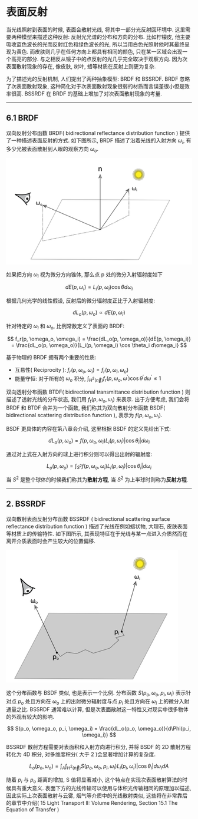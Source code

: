 # 表面反射

当光线照射到表面的时候, 表面会散射光线, 将其中一部分光反射回环境中. 这里需要两种模型来描述这种反射: 反射光光谱的分布和方向的分布. 比如柠檬皮, 他主要吸收蓝色波长的光而反射红色和绿色波长的光, 所以当用白色光照射他时其最终呈现为黄色. 而皮肤则几乎在任何方向上都具有相同的颜色, 只在某一区域会出现一个高亮的部分. 与之相反从镜子中的点反射的光几乎完全取决于观察方向. 因为次表面散射现象的存在, 像皮肤, 树叶, 蜡等材质在反射上则更为复杂.

为了描述光的反射机制, 人们提出了两种抽象模型: BRDF 和 BSSRDF. BRDF 忽略了次表面散射现象, 这种简化对于次表面散射现象很弱的材质而言误差很小但是效率很高. BSSRDF 在 BRDF 的基础上增加了对次表面散射现象的考量.

---

## 6.1 BRDF

双向反射分布函数 BRDF( bidirectional reflectance distribution function ) 提供了一种描述表面反射的方式. 如下图所示, BRDF 描述了沿着光线的入射方向 $\omega_i$, 有多少光被表面散射到人眼的观察方向 $\omega_o$.

![BRDF](figures/5.6.1.png)

如果把方向 $\omega_i$ 视为微分方向锥体, 那么点 p 处的微分入射辐射度如下

$$
dE(p, \omega_i) = L_i(p, \omega_i) \cos \theta d\omega_i
$$

根据几何光学的线性假设, 反射后的微分辐射度正比于入射辐射度:

$$
dL_o(p, \omega_o) \propto dE(p, \omega_i)
$$

针对特定的 $\omega_i$ 和 $\omega_o$, 比例常数定义了表面的 BRDF:

$$
f_r(p, \omega_o, \omega_i) = \frac{dL_o(p, \omega_o)}{dE(p, \omega_i)} = \frac{dL_o(p, \omega_o)}{L_i(p, \omega_i) \cos \theta_i d\omega_i}
$$

基于物理的 BRDF 拥有两个重要的性质:

- 互易性( Reciprocity ): $f_r(p, \omega_o, \omega_i) = f_r(p, \omega_i, \omega_o)$
- 能量守恒: 对于所有的 $\omega_o$ 积分, $\int_{H^2(\vec n)}f_r(p, \omega_o, \omega^{\prime}) \cos \theta^{\prime}d\omega^{\prime} \le 1$

双向透射分布函数 BTDF( bidirectional transmittance distribution function ) 则描述了透射光线的分布状态, 我们用 $f_t(p, \omega_o, \omega_i)$ 来表示. 出于方便考虑, 我们会将 BRDF 和 BTDF 合并为一个函数, 我们称其为双向散射分布函数 BSDF( bidirectional scattering distribution function ), 表示为 $f(p, \omega_o, \omega_i)$.

BSDF 更具体的内容在第八章会介绍, 这里根据 BSDF 的定义先给出下式:

$$
dL_o(p, \omega_o) = f(p, \omega_o, \omega_i)L_i(p, \omega_i)|\cos \theta_i|d\omega_i
$$

通过对上式在入射方向的球上进行积分则可以得出出射的辐射度:

$$
L_o(p, \omega_o) = \int_{S^2}f(p, \omega_o, \omega_i)L_i(p, \omega_i)|\cos \theta_i|d\omega_i
$$

当 $S^2$ 是整个球体的时候我们称其为**散射方程**, 当 $S^2$ 为上半球时则称为**反射方程**.

---

## 2. BSSRDF

双向散射表面反射分布函数 BSSRDF ( bidirectional scattering surface reflectance distribution function ) 描述了光线在例如蜡状物, 大理石, 皮肤表面等材质上的传输特性. 如下图所示, 其表现特征在于光线与某一点进入介质然而在离开介质表面时会产生较大的位置偏移.

![BSSRDF](figures/5.6.2.png)

这个分布函数与 BSDF 类似, 也是表示一个比例. 分布函数 $S(p_o, \omega_o, p_i, \omega_i)$ 表示针对点 $p_o$ 处且方向在 $\omega_o$ 上的出射微分辐射度与点 $p_i$ 处且方向在 $\omega_i$ 上的微分入射通量之比. BSSRDF 通常难以计算, 但是次表面散射这一特性又对现实中很多物体的外观有较大的影响.

$$
S(p_o, \omega_o, p_i, \omega_i) = \frac{dL_o(p_o, \omega_o)}{d\Phi(p_i, \omega_i)}
$$

BSSRDF 散射方程需要对表面积和入射方向进行积分, 并将 BSDF 的 2D 散射方程转化为 4D 积分, 对多维度积分( 大于 2 )会显著增加计算的复杂度.

$$
L_o(p_o, \omega_o) = \int_A\int_{H^2(\vec n)}S(p_o, \omega_o, p_i, \omega_i)L_i(p_i, \omega_i)|\cos \theta_i|d\omega_idA
$$

随着 $p_i$ 与 $p_o$ 距离的增加, S 值将显著减小, 这个特点在实现次表面散射算法的时候具有重大意义. 表面下方的光线传输可以使用与体积光传输相同的原理加以描述, 因此实际上次表面散射与云雾, 烟气等介质中的光线散射类似, 这些将在非常靠后的章节中介绍( 15 Light Transport II: Volume Rendering, Section 15.1 The Equation of Transfer )